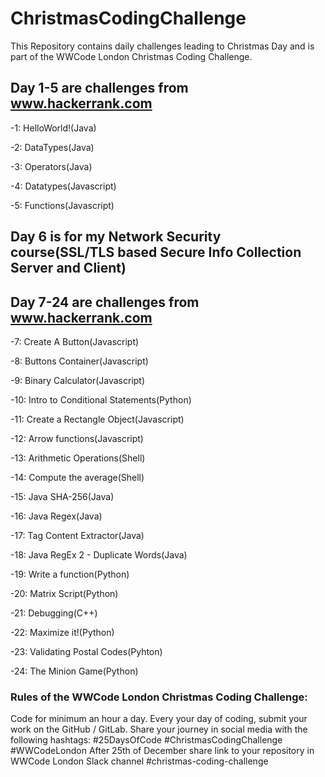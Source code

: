 # ChristmasCodingChallenge
This Repository contains daily challenges leading to Christmas Day and is part of the  WWCode London Christmas Coding Challenge.


## Day 1-5 are challenges from www.hackerrank.com

-1: HelloWorld!(Java)

-2: DataTypes(Java)

-3: Operators(Java)

-4: Datatypes(Javascript)

-5: Functions(Javascript)

## Day 6 is for my Network Security course(SSL/TLS based Secure Info Collection Server and Client)

## Day 7-24 are challenges from www.hackerrank.com

-7: Create A Button(Javascript)

-8: Buttons Container(Javascript)

-9: Binary Calculator(Javascript)

-10: Intro to Conditional Statements(Python)

-11: Create a Rectangle Object(Javascript)

-12: Arrow functions(Javascript)

-13: Arithmetic Operations(Shell)

-14: Compute the average(Shell)

-15: Java SHA-256(Java)

-16: Java Regex(Java)

-17: Tag Content Extractor(Java)

-18: Java RegEx 2 - Duplicate Words(Java)

-19: Write a function(Python)

-20: Matrix Script(Python)

-21: Debugging(C++)

-22: Maximize it!(Python)

-23: Validating Postal Codes(Pyhton)

-24: The Minion Game(Python)



### Rules of the WWCode London Christmas Coding Challenge:

Code for minimum an hour a day.
Every your day of coding, submit your work on the GitHub / GitLab. 
Share your journey in social media with the following hashtags: #25DaysOfCode #ChristmasCodingChallenge #WWCodeLondon
After 25th of December share link to your repository in WWCode London Slack channel #christmas-coding-challenge

